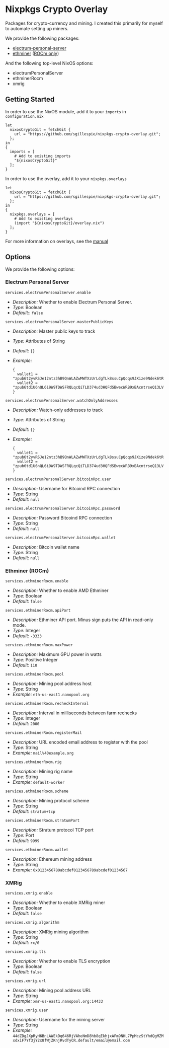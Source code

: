 # Nixpkgs Crypto Overlay
Packages for crypto-currency and mining. I created this primarily for myself to automate
setting up miners.

We provide the following packages:

 * [electrum-personal-server](https://github.com/chris-belcher/electrum-personal-server)
 * [ethminer](https://github.com/ethereum-mining/ethminer) ([ROCm only](https://github.com/RadeonOpenCompute/ROCm))
 
And the following top-level NixOS options:
 
  * electrumPersonalServer
  * ethminerRocm
  * xmrig
  
## Getting Started
In order to use the NixOS module, add it to your `imports` in `configuration.nix`

    let 
      nixosCryptoGit = fetchGit {
        url = "https://github.com/sgillespie/nixpkgs-crypto-overlay.git";
      };
    in
    {
      imports = [
        # Add to existing imports
        "${nixosCryptoGit}"
      ];
    }

In order to use the overlay, add it to your `nixpkgs.overlays`

    let 
      nixosCryptoGit = fetchGit {
        url = "https://github.com/sgillespie/nixpkgs-crypto-overlay.git";
      };
    in
    {
      nixpkgs.overlays = [
        # Add to existing overlays
        (import "${nixosCryptoGit}/overlay.nix")
      ];
    }

For more information on overlays, see the [manual](https://nixos.org/nixpkgs/manual/#chap-overlays)

## Options
We provide the following options:

### Electrum Personal Server

`services.electrumPersonalServer.enable`

 * *Description:* Whether to enable Electrum Personal Server.
 * *Type*: Boolean
 * *Default:*: `false`

`services.electrumPersonalServer.masterPublicKeys`

  * *Description:* Master public keys to track
  * *Type:* Attributes of String
  * *Default:* `{}`
  * *Example:*

        {
          wallet1 = "zpub6t2yvRSJe12ntz3hB9QnWLAZwMWTXzUrLdgTLk8ssuCpQoqs9JXize9Ndek6tR2QAw6GMYRhf2cGe8ZiEXbo1SqXQdLbhrC4tvyCzSiFxdc"
          wallet2 = "zpub6td1U6nQL6i9W9TDWSFRQLqcQiTLD374ud3HQFdSBwecWRB9xBAcntrseQ13LVjwdWCF48bndSZXzaNdoxitSgDzF5gHuYLY6VeQe6LtzSL"
        }

`services.electrumPersonalServer.watchOnlyAddresses`

 * *Description:* Watch-only addresses to track
 * *Type:* Attributes of String
 * *Default:* `{}`
 * *Example:*

       {
         wallet1 = "zpub6t2yvRSJe12ntz3hB9QnWLAZwMWTXzUrLdgTLk8ssuCpQoqs9JXize9Ndek6tR2QAw6GMYRhf2cGe8ZiEXbo1SqXQdLbhrC4tvyCzSiFxdc"
         wallet2 = "zpub6td1U6nQL6i9W9TDWSFRQLqcQiTLD374ud3HQFdSBwecWRB9xBAcntrseQ13LVjwdWCF48bndSZXzaNdoxitSgDzF5gHuYLY6VeQe6LtzSL"
       }

`services.electrumPersonalServer.bitcoinRpc.user`

 * *Description:* Username for Bitcoind RPC connection
 * *Type:* String
 * *Default:* `null`

`services.electrumPersonalServer.bitcoinRpc.password`

 * *Description:* Password Bitcoind RPC connection
 * *Type:* String
 * *Default:* `null`

`services.electrumPersonalServer.bitcoinRpc.wallet`

 * *Description:* Bitcoin wallet name
 * *Type:* String
 * *Default:* `null`

### Ethminer (ROCm)

`services.ethminerRocm.enable`

 * *Description:* Whether to enable AMD Ethminer
 * *Type:* Boolean
 * *Default:* `false`

`services.ethminerRocm.apiPort`

 * *Description:* Ethminer API port. Minus sign puts the API in read-only mode.
 * *Type:* Integer
 * *Default:* `-3333`

`services.ethminerRocm.maxPower`

 * *Description:* Maximum GPU power in watts
 * *Type:* Positive Integer
 * *Default:* `110`

`services.ethminerRocm.pool`

 * *Description:* Mining pool address host
 * *Type:* String
 * *Example:* `eth-us-east1.nanopool.org`

`services.ethminerRocm.recheckInterval`

 * *Description:* Interval in milliseconds between farm rechecks
 * *Type:* Integer
 * *Default:* `2000`

`services.ethminerRocm.registerMail`

 * *Description:* URL encoded email address to register with the pool
 * *Type:* String
 * *Example:* `mail%40example.org`

`services.ethminerRocm.rig`

 * *Description:* Mining rig name
 * *Type:* String
 * *Example:* `default-worker`

`services.ethminerRocm.scheme`

 * *Description:* Mining protocol scheme
 * *Type:* String
 * *Default:* `stratum+tcp`

`services.ethminerRocm.stratumPort`

 * *Description:* Stratum protocol TCP port
 * *Type:* Port
 * *Default:* `9999`

`services.ethminerRocm.wallet`

 * *Description:* Ethereum mining address
 * *Type:* String
 * *Example:* `0x0123456789abcdef0123456789abcdef01234567`

### XMRig

`services.xmrig.enable`

 * *Description:* Whether to enable XMRig miner
 * *Type:* Boolean
 * *Default:* `false`

`services.xmrig.algorithm`

 * *Description:* XMRig mining algorithm
 * *Type:* String
 * *Default:* `rx/0`

`services.xmrig.tls`

 * *Description:* Whether to enable TLS encryption
 * *Type:* Boolean
 * *Default:* `false`

`services.xmrig.url`

 * *Description:* Mining pool address URL
 * *Type:* String
 * *Example:* `xmr-us-east1.nanopool.org:14433`

`services.xmrig.user`

 * *Description:* Username for the mining server
 * *Type:* String
 * *Example:* `44dZDgJXpRyH6BnLAWEkDq646RjVAheNmD8hb8qEkhjxAFm9NHL7PpMczStYhdQgMZMxdxiF7Yf3jY2x8fWjZKnjRvdTyCR.default/email@email.com`

